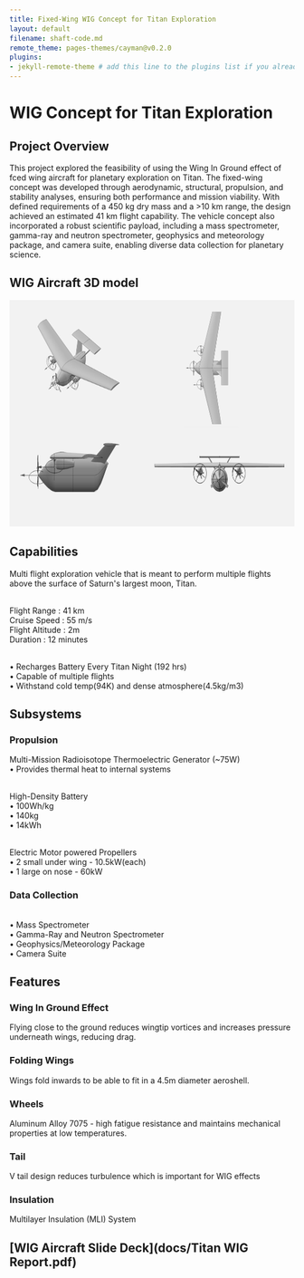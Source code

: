 ```yaml
---
title: Fixed-Wing WIG Concept for Titan Exploration
layout: default
filename: shaft-code.md
remote_theme: pages-themes/cayman@v0.2.0
plugins:
- jekyll-remote-theme # add this line to the plugins list if you already have one
--- 
```

# WIG Concept for Titan Exploration

## Project Overview
This project explored the feasibility of using the Wing In Ground effect of fced wing aircraft for planetary exploration on Titan.
The fixed-wing concept was developed through aerodynamic, structural, propulsion, and stability analyses, ensuring both performance and mission
viability. With defined requirements of a 450 kg dry mass and a >10 km range, the design achieved an estimated 41 km flight capability. The vehicle
concept also incorporated a robust scientific payload, including a mass spectrometer, gamma-ray and neutron spectrometer, geophysics and meteorology 
package, and camera suite, enabling diverse data collection for planetary science.

## WIG Aircraft 3D model
<img width="600" height="400" alt="Image" src="docs/WIG CAD.png" /><br/>
## Capabilities
Multi flight exploration vehicle that is meant to perform multiple flights above the surface of Saturn's largest moon, Titan.

<br/> Flight Range : 41 km
<br/> Cruise Speed : 55 m/s
<br/> Flight Altitude : 2m
<br/> Duration : 12 minutes

<br/> •  Recharges Battery Every Titan Night (192 hrs)
<br/> •  Capable of multiple flights
<br/> •  Withstand cold temp(94K) and dense atmosphere(4.5kg/m3)

## Subsystems
### Propulsion
Multi-Mission Radioisotope Thermoelectric Generator (~75W)
<br/>• Provides thermal heat to internal systems

<br/>High-Density Battery
<br/>• 100Wh/kg
<br/>• 140kg
<br/>• 14kWh

<br/>Electric Motor powered Propellers
<br/>• 2 small under wing - 10.5kW(each)
<br/>• 1 large on nose - 60kW

### Data Collection
<br/>• Mass Spectrometer
<br/>• Gamma-Ray and Neutron Spectrometer
<br/>• Geophysics/Meteorology Package
<br/>• Camera Suite

## Features
### Wing In Ground Effect
Flying close to the ground reduces wingtip vortices and increases pressure underneath wings, reducing drag. 
### Folding Wings
Wings fold inwards to be able to fit in a 4.5m diameter aeroshell.
### Wheels
Aluminum Alloy 7075 - high fatigue resistance and maintains mechanical properties at low temperatures.
### Tail
V tail design reduces turbulence which is important for WIG effects
### Insulation
Multilayer Insulation (MLI) System

## [WIG Aircraft Slide Deck](docs/Titan WIG Report.pdf)
